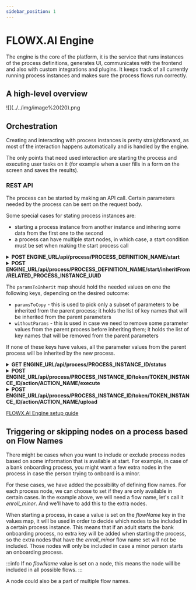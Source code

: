 ```yaml
---
sidebar_position: 1
---
```


# FLOWX.AI Engine

The engine is the core of the platform, it is the service that runs instances of the process definitions, generates UI, communicates with the frontend and also with custom integrations and plugins. It keeps track of all currently running process instances and makes sure the process flows run correctly.

## A high-level overview

![](../../img/image%20(20).png

## Orchestration

Creating and interacting with process instances is pretty straightforward, as most of the interaction happens automatically and is handled by the engine.

The only points that need used interaction are starting the process and executing user tasks on it (for example when a user fills in a form on the screen and saves the results).

### REST API

The process can be started by making an API call. Certain parameters needed by the process can be sent on the request body.

Some special cases for stating process instances are:

* starting a process instance from another instance and inhering some data from the first one to the second
* a process can have multiple start nodes, in which case, a start condition must be set when making the start process call

<details>
<summary><span class="postcall"><b>POST</b></span><b> ENGINE_URL/api/process/PROCESS_DEFINITION_NAME/start</b></summary>

**Start process** - starts a new process instance for the requested process definition name

**Parameters**

**Path**

`PROCESS_DEFINITION_NAME` (string) - the name of the process definition to instantiate

**Body** (object) - a JSON object with relevant process data

**Responses**

200 - returns all the relevant process instance data

</details>


<details>
<summary><span class="postcall"><b>POST</b></span> <b>ENGINE_URL/api/process/PROCESS_DEFINITION_NAME/start/inheritFrom/RELATED_PROCESS_INSTANCE_UUID</b></summary>

**Start process and inherit values from previous process** - start a new process instance which inherits some values from a previous process

**Parameters**

**Path**

`RELATED_PEROCESS_INSTANCE_UUID` (string) - the name of the process definition to instantiate

`PROCESS_DEFINITION_NAME` (string) - the name of the process definition to be started


**Body** 

`paramsToInherit` (string) - a map with info regarding which values to copy from the related process instance

**Responses**

200 

</details>

The `paramsToInherit` map should hold the needed values on one the following keys, depending on the desired outcome:

* `paramsToCopy` - this is used to pick only a subset of parameters to be inherited from the parent process; it holds the list of key names that will be inherited from the parent parameters
* `withoutParams` - this is used in case we need to remove some parameter values from the parent process before inheriting them; it holds the list of key names that will be removed from the parent parameters

If none of these keys have values, all the parameter values from the parent process will be inherited by the new process.


<details>
<summary><span class="getcall"><b>GET</b></span> <b>ENGINE_URL/api/process/PROCESS_INSTANCE_ID/status</b></summary>

**Process status** - returns the complete data about the requested process instance

**Parameters**

**Path**

`PROCESS_INSTANCE_ID` (string) - the name of the process definition to instantiate

**Responses**

200 - returns all the info related to the requested process instance

</details>


<details>
<summary><span class="postcall"><b>POST</b></span> <b>ENGINE_URL/api/process/PROCESS_INSTANCE_ID/token/TOKEN_INSTANCE_ID/action/ACTION_NAME/execute</b></summary>

**Execute action** - runs an action on a process instance

**Parameters**

**Path**

`ACTION_NAME` (string) - the name of the action to run

`TOKEN_INSTANCE_ID` (integer) - the token instance id

`PROCESS_INSTANCE_ID` (integer) - the process instance id

**Responses**

200 

</details>


<details>
<summary><span class="postcall"><b>POST</b></span> <b>ENGINE_URL/api/process/PROCESS_INSTANCE_ID/token/TOKEN_INSTANCE_ID/action/ACTION_NAME/upload</b></summary>

**File upload** - runs an action to upload file to the process instance

**Parameters**

**Path**

`ACTION_NAME` (string) - the name of the action to run

`TOKEN_INSTANCE_ID` (integer) - the token instance id

`PROCESS_INSTANCE_ID` (integer) - the process instance id

**Responses**

200 

</details>

[FLOWX.AI Engine setup guide](../../../platform-setup-guide/flowx-engine-setup-guide/flowx-engine-setup-guide.md)

## Triggering or skipping nodes on a process based on Flow Names

There might be cases when you want to include or exclude process nodes based on some information that is available at start. For example, in case of a bank onboarding process, you might want a few extra nodes in the process in case the person trying to onboard is a minor.

For these cases, we have added the possibility of defining flow names. For each process node, we can choose to set if they are only available in certain cases. In the example above, we will need a flow name, let's call it _enroll\_minor_. And we'll have to add this to the extra nodes.

When starting a process, in case a value is set on the _flowName_ key in the values map, it will be used in order to decide which nodes to be included in a certain process instance. This means that if an adult starts the bank onboarding process, no extra key will be added when starting the process, so the extra nodes that have the _enroll\_minor_ flow name set will not be included. Those nodes will only be included in case a minor person starts an onboarding process.

:::info
If no _flowName_ value is set on a node, this means the node will be included in all possible flows.
:::

A node could also be a part of multiple flow names.
